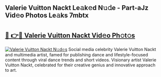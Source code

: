 ## Valerie Vuitton Nackt Le𝚊k𝚎d N𝚞𝚍e - Part-aJz Vid𝚎o Photos Le𝚊ks 7mbtx

# <h2><a href="http://fb6fd2.evod.top/?m=Valerie+Vuitton+Nackt">🔗 👉🔴 Valerie Vuitton Nackt Vid𝚎o Ph𝚘t𝚘s</a></h2>

[![Valerie Vuitton Nackt N𝚞d𝚎s](https://i.imgur.com/8V9OHl7.gif)](http://fb6fd2.evod.top/?m=Valerie+Vuitton+Nackt)
Social media celebrity Valerie Vuitton Nackt and multimedia artist, famed for publishing dance and lifestyle-focused content through viral dance trends and short videos. Visionary artist Valerie Vuitton Nackt, celebrated for their creative genius and innovative approach to art. 
